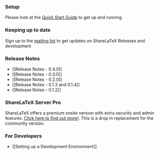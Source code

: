 ### Setup

Please look at the [Quick Start Guide](https://github.com/sharelatex/sharelatex/wiki/Quick-Start-Guide) to get up and running.

### Keeping up to date
Sign up to the [mailing list](http://eepurl.com/bPWeiH) to get updates on ShareLaTeX Releases and development

### Release Notes
* [[Release Notes - 0.4.0]]
* [[Release Notes - 0.3.0]]
* [[Release Notes - 0.2.0]]
* [[Release Notes - 0.1.3 and 0.1.4]]
* [[Release Notes - 0.1.2]]

### ShareLaTeX Server Pro

ShareLaTeX offers a premium onsite version with extra security and admin features. [Click here to find out more!](https://www.sharelatex.com/university/onsite.html). This is a drop in replacement for the community version.


### For Developers

* [[Setting up a Development Environment]]
